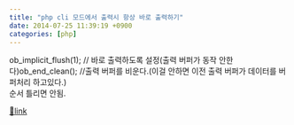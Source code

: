 ```yaml
---
title: "php cli 모드에서 출력시 항상 바로 출력하기"
date: 2014-07-25 11:39:19 +0900
categories: [php]
---
```


ob_implicit_flush(1); // 바로 출력하도록 설정(출력 버퍼가 동작 안한다)ob_end_clean(); //출력 버퍼를 비운다.(이걸 안하면 이전 출력 버퍼가 데이터를 버퍼처리 하고있다.)  
순서 틀리면 안됨.  
  



[🔗link](http://www.mins01.com/mh/tech/read/894)